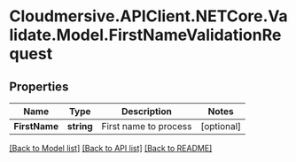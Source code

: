# Cloudmersive.APIClient.NETCore.Validate.Model.FirstNameValidationRequest
## Properties

Name | Type | Description | Notes
------------ | ------------- | ------------- | -------------
**FirstName** | **string** | First name to process | [optional] 

[[Back to Model list]](../README.md#documentation-for-models) [[Back to API list]](../README.md#documentation-for-api-endpoints) [[Back to README]](../README.md)

